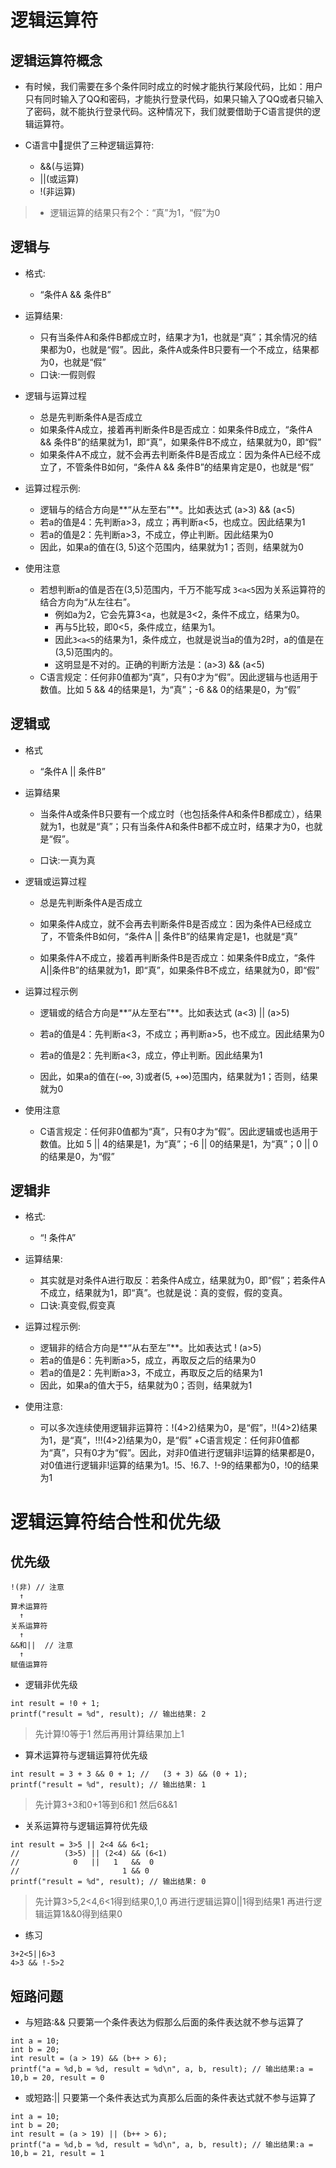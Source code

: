 # 逻辑运算符

## 逻辑运算符概念
- 有时候，我们需要在多个条件同时成立的时候才能执行某段代码，比如：用户只有同时输入了QQ和密码，才能执行登录代码，如果只输入了QQ或者只输入了密码，就不能执行登录代码。这种情况下，我们就要借助于C语言提供的逻辑运算符。

- C语言中􏰀提供了三种逻辑运算符:
    + &&(与运算)
    + ||(或运算)
    + !(非运算)

> + 逻辑运算的结果只有2个：“真”为1，“假”为0


## 逻辑与

- 格式:
    + “条件A && 条件B”

- 运算结果:
    + 只有当条件A和条件B都成立时，结果才为1，也就是“真”；其余情况的结果都为0，也就是“假”。因此，条件A或条件B只要有一个不成立，结果都为0，也就是“假”
    + 口诀:一假则假

- 逻辑与运算过程
    + 总是先判断条件A是否成立
    + 如果条件A成立，接着再判断条件B是否成立：如果条件B成立，“条件A && 条件B”的结果就为1，即“真”，如果条件B不成立，结果就为0，即“假”
    + 如果条件A不成立，就不会再去判断条件B是否成立：因为条件A已经不成立了，不管条件B如何，“条件A && 条件B”的结果肯定是0，也就是“假”

- 运算过程示例:
    + 逻辑与的结合方向是**“从左至右”**。比如表达式 (a>3) && (a<5)
    + 若a的值是4：先判断a>3，成立；再判断a<5，也成立。因此结果为1
    + 若a的值是2：先判断a>3，不成立，停止判断。因此结果为0
    + 因此，如果a的值在(3, 5)这个范围内，结果就为1；否则，结果就为0

- 使用注意
    + 若想判断a的值是否在(3,5)范围内，千万不能写成 `3<a<5`因为关系运算符的结合方向为“从左往右”。
        *  例如a为2，它会先算3<a，也就是3<2，条件不成立，结果为0。
        *  再与5比较，即0<5，条件成立，结果为1。
        *  因此`3<a<5`的结果为1，条件成立，也就是说当a的值为2时，a的值是在(3,5)范围内的。
        *  这明显是不对的。正确的判断方法是：(a>3) && (a<5)
    + C语言规定：任何非0值都为“真”，只有0才为“假”。因此逻辑与也适用于数值。比如 5 && 4的结果是1，为“真”；-6 && 0的结果是0，为“假”

## 逻辑或

- 格式

    + “条件A || 条件B”

- 运算结果

    + 当条件A或条件B只要有一个成立时（也包括条件A和条件B都成立），结果就为1，也就是“真”；只有当条件A和条件B都不成立时，结果才为0，也就是“假”。

    + 口诀:一真为真

- 逻辑或运算过程

    + 总是先判断条件A是否成立

    + 如果条件A成立，就不会再去判断条件B是否成立：因为条件A已经成立了，不管条件B如何，“条件A || 条件B”的结果肯定是1，也就是“真”

    + 如果条件A不成立，接着再判断条件B是否成立：如果条件B成立，“条件A||条件B”的结果就为1，即“真”，如果条件B不成立，结果就为0，即“假”

- 运算过程示例

    + 逻辑或的结合方向是**“从左至右”**。比如表达式 (a<3) || (a>5)

    + 若a的值是4：先判断a<3，不成立；再判断a>5，也不成立。因此结果为0

    + 若a的值是2：先判断a<3，成立，停止判断。因此结果为1

    + 因此，如果a的值在(-∞, 3)或者(5, +∞)范围内，结果就为1；否则，结果就为0

- 使用注意

    + C语言规定：任何非0值都为“真”，只有0才为“假”。因此逻辑或也适用于数值。比如 5 || 4的结果是1，为“真”；-6 || 0的结果是1，为“真”；0 || 0的结果是0，为“假”


## 逻辑非

- 格式:
    + “! 条件A”


- 运算结果:
    + 其实就是对条件A进行取反：若条件A成立，结果就为0，即“假”；若条件A不成立，结果就为1，即“真”。也就是说：真的变假，假的变真。
    + 口诀:真变假,假变真

- 运算过程示例:
    + 逻辑非的结合方向是**“从右至左”**。比如表达式 ! (a>5)
    + 若a的值是6：先判断a>5，成立，再取反之后的结果为0
    + 若a的值是2：先判断a>3，不成立，再取反之后的结果为1
    + 因此，如果a的值大于5，结果就为0；否则，结果就为1

- 使用注意:
    + 可以多次连续使用逻辑非运算符：!(4>2)结果为0，是“假”，!!(4>2)结果为1，是“真”，!!!(4>2)结果为0，是“假”
    +C语言规定：任何非0值都为“真”，只有0才为“假”。因此，对非0值进行逻辑非!运算的结果都是0，对0值进行逻辑非!运算的结果为1。!5、!6.7、!-9的结果都为0，!0的结果为1
    
    
    
# 逻辑运算符结合性和优先级


## 优先级

```
!(非) // 注意
  ↑
算术运算符
  ↑
关系运算符
  ↑
&&和||  // 注意
  ↑
赋值运算符
```

- 逻辑非优先级

```
int result = !0 + 1;
printf("result = %d", result); // 输出结果: 2
```

>先计算!0等于1
>然后再用计算结果加上1

- 算术运算符与逻辑运算符优先级

```
int result = 3 + 3 && 0 + 1; //   (3 + 3) && (0 + 1);
printf("result = %d", result); // 输出结果: 1

```
>先计算3+3和0+1等到6和1
>然后6&&1
- 关系运算符与逻辑运算符优先级

```
int result = 3>5 || 2<4 && 6<1;
//          (3>5) || (2<4) && (6<1)
//            0   ||   1   &&  0
//                       1 && 0
printf("result = %d", result); // 输出结果: 0

```

>先计算3>5,2<4,6<1得到结果0,1,0
>再进行逻辑运算0||1得到结果1
>再进行逻辑运算1&&0得到结果0

- 练习

```
3+2<5||6>3
4>3 && !-5>2
```

## 短路问题

- 与短路:&& 只要第一个条件表达为假那么后面的条件表达就不参与运算了

```
int a = 10;
int b = 20;
int result = (a > 19) && (b++ > 6);
printf("a = %d,b = %d, result = %d\n", a, b, result); // 输出结果:a = 10,b = 20, result = 0
```

- 或短路:|| 只要第一个条件表达式为真那么后面的条件表达式就不参与运算了

```
int a = 10;
int b = 20;
int result = (a > 19) || (b++ > 6);
printf("a = %d,b = %d, result = %d\n", a, b, result); // 输出结果:a = 10,b = 21, result = 1
```